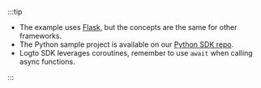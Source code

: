 :::tip

- The example uses [Flask](https://flask.palletsprojects.com/en/2.3.x/), but the concepts are the same for other frameworks.
- The Python sample project is available on our [Python SDK repo](https://github.com/logto-io/python/tree/master/samples).
- Logto SDK leverages coroutines, remember to use `await` when calling async functions.

:::
